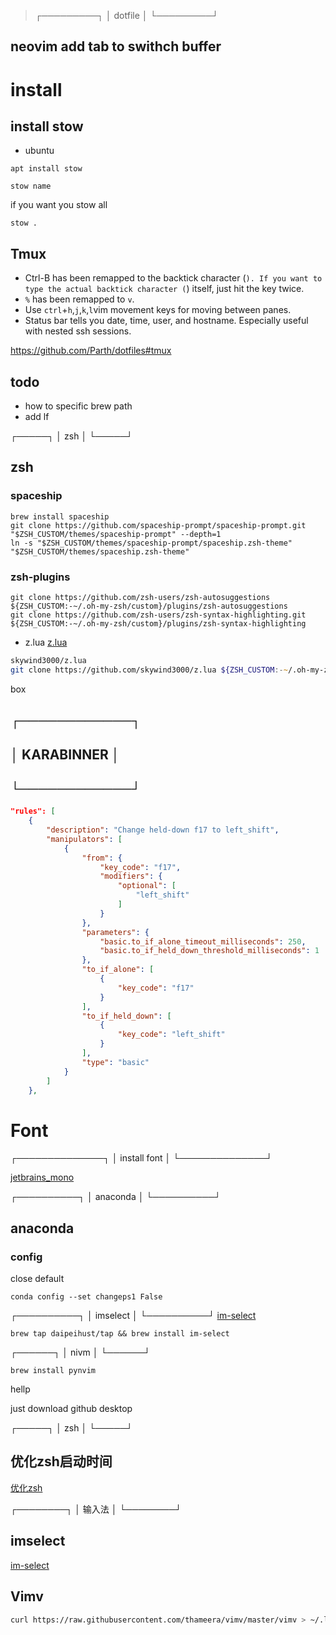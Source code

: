 >┌─────────┐
>│ dotfile │
>└─────────┘

## neovim add tab to swithch buffer


# install
## install stow
- ubuntu
```
apt install stow
```
```
stow name
```
if you want you stow all
```
stow .
```

## Tmux
- Ctrl-B has been remapped to the backtick character (`). If you want to type the actual backtick character (`) itself, just hit the key twice.
- `%` has been remapped to `v`.
- Use `ctrl`+`h`,`j`,`k`,`l`vim movement keys for moving between panes.
- Status bar tells you date, time, user, and hostname. Especially useful with nested ssh sessions.



https://github.com/Parth/dotfiles#tmux
## todo
- how to specific brew path
- add lf


┌─────┐
│ zsh │
└─────┘
## zsh
### spaceship
```
brew install spaceship
git clone https://github.com/spaceship-prompt/spaceship-prompt.git "$ZSH_CUSTOM/themes/spaceship-prompt" --depth=1
ln -s "$ZSH_CUSTOM/themes/spaceship-prompt/spaceship.zsh-theme" "$ZSH_CUSTOM/themes/spaceship.zsh-theme"
```
### zsh-plugins
```
git clone https://github.com/zsh-users/zsh-autosuggestions ${ZSH_CUSTOM:-~/.oh-my-zsh/custom}/plugins/zsh-autosuggestions
git clone https://github.com/zsh-users/zsh-syntax-highlighting.git ${ZSH_CUSTOM:-~/.oh-my-zsh/custom}/plugins/zsh-syntax-highlighting
```
- z.lua
[z.lua](https://github.com/skywind3000/z.lua)
```zsh
skywind3000/z.lua
git clone https://github.com/skywind3000/z.lua ${ZSH_CUSTOM:-~/.oh-my-zsh/custom}/plugins/z.lua
```

box

## ┌────────────┐
## │ KARABINNER │
## └────────────┘
```json
"rules": [
    {
        "description": "Change held-down f17 to left_shift",
        "manipulators": [
            {
                "from": {
                    "key_code": "f17",
                    "modifiers": {
                        "optional": [
                            "left_shift"
                        ]
                    }
                },
                "parameters": {
                    "basic.to_if_alone_timeout_milliseconds": 250,
                    "basic.to_if_held_down_threshold_milliseconds": 1
                },
                "to_if_alone": [
                    {
                        "key_code": "f17"
                    }
                ],
                "to_if_held_down": [
                    {
                        "key_code": "left_shift"
                    }
                ],
                "type": "basic"
            }
        ]
    },
```



# Font
┌──────────────┐
│ install font │
└──────────────┘

[jetbrains_mono](https://www.jetbrains.com/lp/mono/)


┌──────────┐
│ anaconda │
└──────────┘
## anaconda
### config
close default
```shell
conda config --set changeps1 False
```



┌──────────┐
│ imselect │
└──────────┘
[im-select](https://github.com/daipeihust/im-select)
``` shell
brew tap daipeihust/tap && brew install im-select
```
┌──────┐
│ nivm │
└──────┘
```shell
brew install pynvim
```


hellp


just download github desktop



┌─────┐
│ zsh │
└─────┘
## 优化zsh启动时间
[优化zsh](https://fly.meow-2.com/post/records/conda-faster.html)

┌────────┐
│ 输入法 │
└────────┘

## imselect
[im-select](https://github.com/daipeihust/im-select)


## Vimv
``` bash
curl https://raw.githubusercontent.com/thameera/vimv/master/vimv > ~/.local/bin/vimv && chmod +755 ~/.local/bin/vimv
```
